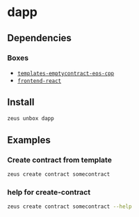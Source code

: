 
dapp 
====================




## Dependencies
### Boxes
* [`templates-emptycontract-eos-cpp`](templates-emptycontract-eos-cpp.md)
* [`frontend-react`](frontend-react.md)




## Install
```bash
zeus unbox dapp
```
## Examples
### Create contract from template 
```bash
zeus create contract somecontract
```
### help for create-contract 
```bash
zeus create contract somecontract --help
```




